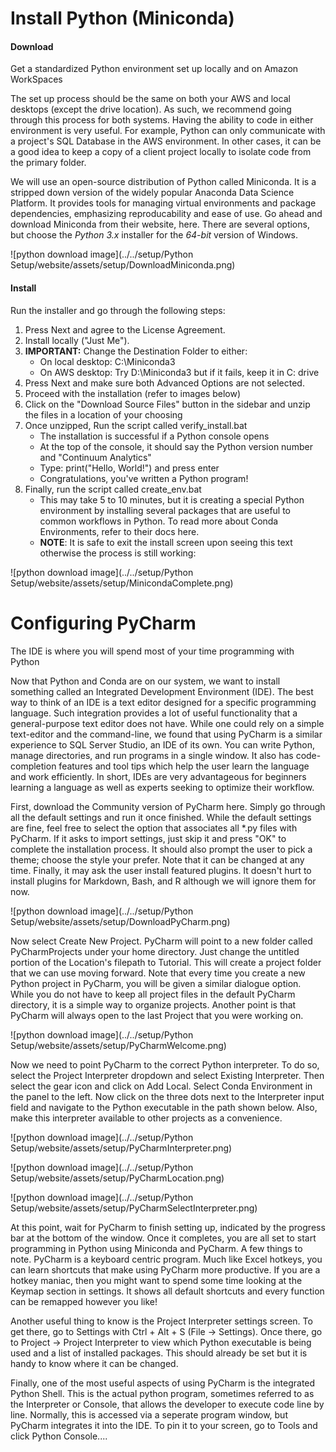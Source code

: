 # Install Python (Miniconda)
#### Download
Get a standardized Python environment set up locally and on Amazon WorkSpaces

The set up process should be the same on both your AWS and local desktops (except the drive location). 
As such, we recommend going through this process for both systems. Having the ability to code in either 
environment is very useful. For example, Python can only communicate with a project's SQL Database in 
the AWS environment. In other cases, it can be a good idea to keep a copy of a client project locally 
to isolate code from the primary folder.

We will use an open-source distribution of Python called Miniconda. It is a stripped down version of 
the widely popular Anaconda Data Science Platform. It provides tools for managing virtual environments 
and package dependencies, emphasizing reproducability and ease of use. Go ahead and download Miniconda 
from their website, here. There are several options, but choose the *Python 3.x* installer for the *64-bit* 
version of Windows.

![python download image](../../setup/Python Setup/website/assets/setup/DownloadMiniconda.png)

#### Install
Run the installer and go through the following steps:


1. Press Next and agree to the License Agreement.
1. Install locally ("Just Me").
1. **IMPORTANT:** Change the Destination Folder to either:
   * On local desktop: C:\Miniconda3
   * On AWS desktop: Try D:\Miniconda3 but if it fails, keep it in C: drive
1. Press Next and make sure both Advanced Options are not selected.
1. Proceed with the installation (refer to images below)
1. Click on the "Download Source Files" button in the sidebar and unzip the files in a location of your choosing
1. Once unzipped, Run the script called verify_install.bat
   * The installation is successful if a Python console opens
   * At the top of the console, it should say the Python version number and "Continuum Analytics"
   * Type: print("Hello, World!") and press enter
   * Congratulations, you've written a Python program!
1. Finally, run the script called create_env.bat
   * This may take 5 to 10 minutes, but it is creating a special Python environment by installing several 
     packages that are useful to common workflows in Python. To read more about Conda Environments, refer 
     to their docs here.
   * **NOTE**: It is safe to exit the install screen upon seeing this text otherwise the process is still working:

![python download image](../../setup/Python Setup/website/assets/setup/MinicondaComplete.png)


# Configuring PyCharm
The IDE is where you will spend most of your time programming with Python

Now that Python and Conda are on our system, we want to install something called an Integrated Development 
Environment (IDE). The best way to think of an IDE is a text editor designed for a specific programming 
language. Such integration provides a lot of useful functionality that a general-purpose text editor does 
not have. While one could rely on a simple text-editor and the command-line, we found that using PyCharm is 
a similar experience to SQL Server Studio, an IDE of its own. You can write Python, manage directories, and 
run programs in a single window. It also has code-completion features and tool tips which help the user learn 
the language and work efficiently. In short, IDEs are very advantageous for beginners learning a language as 
well as experts seeking to optimize their workflow.

First, download the Community version of PyCharm here. Simply go through all the default settings and run it 
once finished. While the default settings are fine, feel free to select the option that associates all *.py 
files with PyCharm. If it asks to import settings, just skip it and press "OK" to complete the installation 
process. It should also prompt the user to pick a theme; choose the style your prefer. Note that it can be 
changed at any time. Finally, it may ask the user install featured plugins. It doesn't hurt to install plugins 
for Markdown, Bash, and R although we will ignore them for now.


![python download image](../../setup/Python Setup/website/assets/setup/DownloadPyCharm.png)


Now select Create New Project. PyCharm will point to a new folder called PyCharmProjects under your home 
directory. Just change the untitled portion of the Location's filepath to Tutorial. This will create a 
project folder that we can use moving forward. Note that every time you create a new Python project in 
PyCharm, you will be given a similar dialogue option. While you do not have to keep all project files in 
the default PyCharm directory, it is a simple way to organize projects. Another point is that PyCharm will 
always open to the last Project that you were working on.

![python download image](../../setup/Python Setup/website/assets/setup/PyCharmWelcome.png)

Now we need to point PyCharm to the correct Python interpreter. To do so, select the Project Interpreter 
dropdown and select Existing Interpreter. Then select the gear icon and click on Add Local. Select Conda 
Environment in the panel to the left. Now click on the three dots next to the Interpreter input field and 
navigate to the Python executable in the path shown below. Also, make this interpreter available to other 
projects as a convenience.

![python download image](../../setup/Python Setup/website/assets/setup/PyCharmInterpreter.png)

![python download image](../../setup/Python Setup/website/assets/setup/PyCharmLocation.png)

![python download image](../../setup/Python Setup/website/assets/setup/PyCharmSelectInterpreter.png)

At this point, wait for PyCharm to finish setting up, indicated by the progress bar at the bottom of the 
window. Once it completes, you are all set to start programming in Python using Miniconda and PyCharm. A 
few things to note. PyCharm is a keyboard centric program. Much like Excel hotkeys, you can learn shortcuts 
that make using PyCharm more productive. If you are a hotkey maniac, then you might want to spend some time 
looking at the Keymap section in settings. It shows all default shortcuts and every function can be remapped 
however you like!

Another useful thing to know is the Project Interpreter settings screen. To get there, go to Settings with 
Ctrl + Alt + S (File -> Settings). Once there, go to Project -> Project Interpreter to view which Python 
executable is being used and a list of installed packages. This should already be set but it is handy to 
know where it can be changed.

Finally, one of the most useful aspects of using PyCharm is the integrated Python Shell. This is the actual 
python program, sometimes referred to as the Interpreter or Console, that allows the developer to execute code 
line by line. Normally, this is accessed via a seperate program window, but PyCharm integrates it into the IDE. 
To pin it to your screen, go to Tools and click Python Console....
